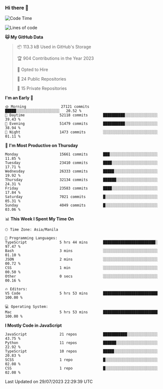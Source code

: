 ### Hi there 👋

<!--START_SECTION:waka-->
![Code Time](http://img.shields.io/badge/Code%20Time-342%20hrs%2025%20mins-blue)

![Lines of code](https://img.shields.io/badge/From%20Hello%20World%20I%27ve%20Written-58.1%20million%20lines%20of%20code-blue)

**🐱 My GitHub Data** 

> 📦 113.3 kB Used in GitHub's Storage 
 > 
> 🏆 904 Contributions in the Year 2023
 > 
> 💼 Opted to Hire
 > 
> 📜 24 Public Repositories 
 > 
> 🔑 15 Private Repositories 
 > 
**I'm an Early 🐤** 

```text
🌞 Morning                27121 commits       █████░░░░░░░░░░░░░░░░░░░░   20.52 % 
🌆 Daytime                52118 commits       ██████████░░░░░░░░░░░░░░░   39.43 % 
🌃 Evening                51479 commits       ██████████░░░░░░░░░░░░░░░   38.94 % 
🌙 Night                  1473 commits        ░░░░░░░░░░░░░░░░░░░░░░░░░   01.11 % 
```
📅 **I'm Most Productive on Thursday** 

```text
Monday                   15661 commits       ███░░░░░░░░░░░░░░░░░░░░░░   11.85 % 
Tuesday                  23410 commits       ████░░░░░░░░░░░░░░░░░░░░░   17.71 % 
Wednesday                26333 commits       █████░░░░░░░░░░░░░░░░░░░░   19.92 % 
Thursday                 32134 commits       ██████░░░░░░░░░░░░░░░░░░░   24.31 % 
Friday                   23583 commits       ████░░░░░░░░░░░░░░░░░░░░░   17.84 % 
Saturday                 7021 commits        █░░░░░░░░░░░░░░░░░░░░░░░░   05.31 % 
Sunday                   4049 commits        █░░░░░░░░░░░░░░░░░░░░░░░░   03.06 % 
```


📊 **This Week I Spent My Time On** 

```text
🕑︎ Time Zone: Asia/Manila

💬 Programming Languages: 
TypeScript               5 hrs 44 mins       ████████████████████████░   97.47 % 
Bash                     3 mins              ░░░░░░░░░░░░░░░░░░░░░░░░░   01.10 % 
JSON                     2 mins              ░░░░░░░░░░░░░░░░░░░░░░░░░   00.72 % 
CSS                      1 min               ░░░░░░░░░░░░░░░░░░░░░░░░░   00.50 % 
Other                    0 secs              ░░░░░░░░░░░░░░░░░░░░░░░░░   00.16 % 

🔥 Editors: 
VS Code                  5 hrs 53 mins       █████████████████████████   100.00 % 

💻 Operating System: 
Mac                      5 hrs 53 mins       █████████████████████████   100.00 % 
```

**I Mostly Code in JavaScript** 

```text
JavaScript               21 repos            ███████████░░░░░░░░░░░░░░   43.75 % 
Python                   11 repos            ██████░░░░░░░░░░░░░░░░░░░   22.92 % 
TypeScript               10 repos            █████░░░░░░░░░░░░░░░░░░░░   20.83 % 
SCSS                     1 repo              █░░░░░░░░░░░░░░░░░░░░░░░░   02.08 % 
CSS                      1 repo              █░░░░░░░░░░░░░░░░░░░░░░░░   02.08 % 
```




 Last Updated on 29/07/2023 22:29:39 UTC
<!--END_SECTION:waka-->
